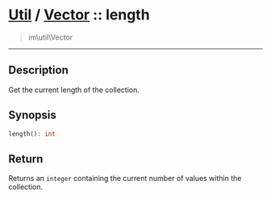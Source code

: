 # [Util](Util.md) / [Vector](Util-Vector.md) :: length
 > im\util\Vector
____

## Description
Get the current length of the collection.

## Synopsis
```php
length(): int
```

## Return
Returns an `integer` containing the current number of
values within the collection.
